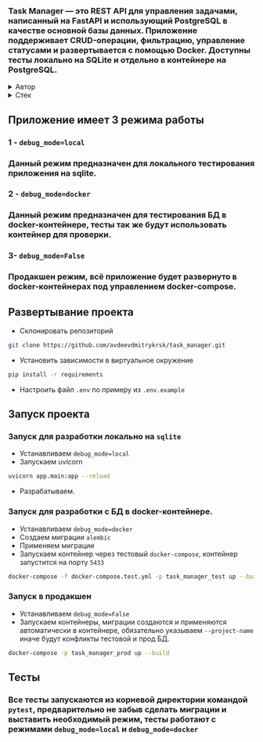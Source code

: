 ### Task Manager — это REST API для управления задачами, написанный на FastAPI и использующий PostgreSQL в качестве основной базы данных. Приложение поддерживает CRUD-операции, фильтрацию, управление статусами и развертывается с помощью Docker. Доступны тесты локально на SQLite и отдельно в контейнере на PostgreSQL.

<details>
<summary>Автор</summary>

* [Github](https://github.com/avdeevdmitrykrsk)
* [Telegram](https://t.me/h0mie_s)

</details>

<details>
<summary>Стек</summary>

- python 3.11
- fastapi
- postgresql
- sqlalchemy
- pydantic
- pytest

</details>

## Приложение имеет 3 режима работы
### 1 - `debug_mode=local`
### Данный режим предназначен для локального тестирования приложения на sqlite.
### 2 - `debug_mode=docker`
### Данный режим предназначен для тестирования БД в docker-контейнере, тесты так же будут использовать контейнер для проверки.
### 3- `debug_mode=False`
### Продакшен режим, всё приложение будет развернуто в docker-контейнерах под управлением docker-compose.

## Развертывание проекта
* Склонировать репозиторий
```bash
git clone https://github.com/avdeevdmitrykrsk/task_manager.git
```

* Установить зависимости в виртуальное окружение
```bash
pip install -r requirements
```

* Настроить файл `.env` по примеру из `.env.example`

## Запуск проекта
### Запуск для разработки локально на `sqlite`
* Устанавливаем `debug_mode=local`
* Запускаем uvicorn
```bash
uvicorn app.main:app --reload
```
* Разрабатываем.

### Запуск для разработки с БД в docker-контейнере.
* Устанавливаем `debug_mode=docker`
* Создаем миграции `alembic`
* Применяем миграции
* Запускаем контейнер через тестовый `docker-compose`, контейнер запустится на порту `5433`
```bash
docker-compose -f docker-compose.test.yml -p task_manager_test up --build
```

### Запуск в продакшен
* Устанавливаем `debug_mode=False`
* Запускаем контейнеры, миграции создаются и применяются автоматически в контейнере, обязательно указываем `--project-name` иначе будут конфликты тестовой и прод БД.
```bash
docker-compose -p task_manager_prod up --build
```
## Тесты
### Все тесты запускаются из корневой директории командой `pytest`, предварительно не забыв сделать миграции и выставить необходимый режим, тесты работают с режимами `debug_mode=local` и `debug_mode=docker`
